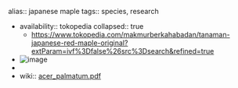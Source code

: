 alias:: japanese maple
tags:: species, research

- availability:: tokopedia
  collapsed:: true
	- https://www.tokopedia.com/makmurberkahabadan/tanaman-japanese-red-maple-original?extParam=ivf%3Dfalse%26src%3Dsearch&refined=true
- ![image](https://ipfs.io/ipfs/QmdPVhPCYGRHssBRzrJW2m9rfKhykMd3WYgD6NVAdLoSai)
-
- wiki:: [acer_palmatum.pdf](https://peach-geographical-bat-397.mypinata.cloud/ipfs/QmdrraawFE8vyNTvE7H6rJjoYGHp4nYXUfpcNAzMNwjWdP)